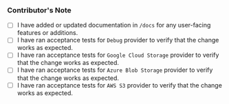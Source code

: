 ### Contributor's Note

<!---
Please mark the following items with an [x] if they apply to your PR.
Leave the [ ] open if they are not applicable, or if you have not completed the item.
 --->

- [ ] I have added or updated documentation in `/docs` for any user-facing features or additions.
- [ ] I have ran acceptance tests for `Debug` provider to verify that the change works as expected.
- [ ] I have ran acceptance tests for `Google Cloud Storage` provider to verify that the change works as expected.
- [ ] I have ran acceptance tests for `Azure Blob Storage` provider to verify that the change works as expected.
- [ ] I have ran acceptance tests for `AWS S3` provider to verify that the change works as expected.

<!---
acceptance tests are defined in CONTRIBUTING.md file
see https://github.com/rafsaf/ogion/blob/main/CONTRIBUTING.md#acceptance-tests
--->
